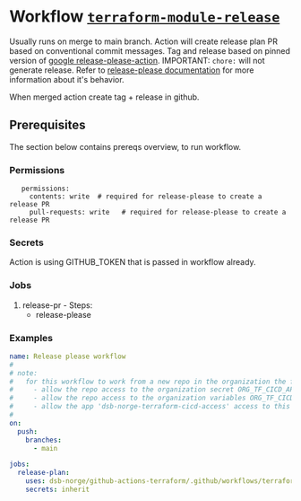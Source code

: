 # Workflow [`terraform-module-release`](../.github/workflows/terraform-module-release.yaml)

Usually runs on merge to main branch.
Action will create release plan PR based on conventional commit messages.
Tag and release based on pinned version of [google release-please-action](https://github.com/googleapis/release-please-action).
IMPORTANT: ```chore:``` will not generate release.  Refer to [release-please documentation](https://github.com/googleapis/release-please?tab=readme-ov-file#release-please) for more information about it's behavior.

When merged action create tag + release in github.

## Prerequisites

The section below contains prereqs overview, to run workflow.

### Permissions

```text
   permissions:
     contents: write  # required for release-please to create a release PR
     pull-requests: write   # required for release-please to create a release PR
```

### Secrets

Action is using GITHUB_TOKEN that is passed in workflow already.

### Jobs

  1. release-pr
    - Steps:
      - release-please

### Examples

```yaml
name: Release please workflow
#
# note:
#   for this workflow to work from a new repo in the organization the following must be done:
#     - allow the repo access to the organization secret ORG_TF_CICD_APP_PRIVATE_KEY here: https://github.com/organizations/dsb-norge/settings/secrets/actions
#     - allow the repo access to the organization variables ORG_TF_CICD_APP_ID and ORG_TF_CICD_APP_INSTALLATION_ID here: https://github.com/organizations/dsb-norge/settings/variables/actions
#     - allow the app 'dsb-norge-terraform-cicd-access' access to this repo by "configuring" the app from here: https://github.com/organizations/dsb-norge/settings/installations
#
on:
  push:
    branches:
      - main

jobs:
  release-plan:
    uses: dsb-norge/github-actions-terraform/.github/workflows/terraform-module-release.yaml@v0
    secrets: inherit
```

